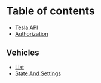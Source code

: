 # Table of contents

* [Tesla API](README.md)
* [Authorization](authorization.md)

## Vehicles

* [List](vehicles/list.md)
* [State And Settings](vehicles/state-and-settings.md)

